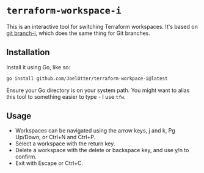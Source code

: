 # `terraform-workspace-i`

This is an interactive tool for switching Terraform workspaces. It's based on
[git branch-i](https://github.com/JoelOtter/git-branch-i), which does the same
thing for Git branches.

## Installation

Install it using Go, like so:

```sh
go install github.com/JoelOtter/terraform-workpace-i@latest
```

Ensure your Go directory is on your system path. You might want to alias this
tool to something easier to type - I use `tfw`.

## Usage

* Workspaces can be navigated using the arrow keys, j and k, Pg Up/Down, or
Ctrl+N and Ctrl+P.
* Select a workspace with the return key.
* Delete a workspace with the delete or backspace key, and use y/n to confirm.
* Exit with Escape or Ctrl+C.
